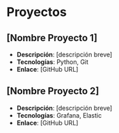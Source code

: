 # Proyectos

## [Nombre Proyecto 1]
- **Descripción**: [descripción breve]
- **Tecnologías**: Python, Git
- **Enlace**: [GitHub URL]

## [Nombre Proyecto 2]
- **Descripción**: [descripción breve]  
- **Tecnologías**: Grafana, Elastic
- **Enlace**: [GitHub URL]